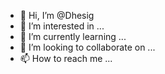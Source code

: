 - 👋 Hi, I’m @Dhesig
- 👀 I’m interested in ...
- 🌱 I’m currently learning ...
- 💞️ I’m looking to collaborate on ...
- 📫 How to reach me ...

<!---
Dhesig/Dhesig is a ✨ special ✨ repository because its `README.md` (this file) appears on your GitHub profile.
You can click the Preview link to take a look at your changes.
--->
